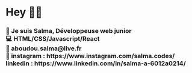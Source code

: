 <h1> Hey 👋🏾 </h1>

<h3>
🦋 Je suis Salma, Développeuse web junior </br>
💻 <strong> HTML/CSS/Javascript/React </strong> </br>
💌 aboudou.salma@live.fr </br>
🔗 instagram : https://www.instagram.com/salma.codes/ </br>
   linkedin : https://www.linkedin.com/in/salma-a-6012a0214/
   
</h3>

